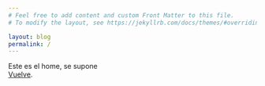 ```yaml
---
# Feel free to add content and custom Front Matter to this file.
# To modify the layout, see https://jekyllrb.com/docs/themes/#overriding-theme-defaults

layout: blog
permalink: /
---
```

Este es el home, se supone<br>
<a href="/blog/">Vuelve</a>. 